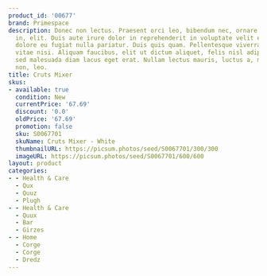 ```yaml
---
product_id: '00677'
brand: Primespace
description: Donec non lectus. Praesent orci leo, bibendum nec, ornare et, nonummy
  in, elit. Duis aute irure dolor in reprehenderit in voluptate velit esse cillum
  dolore eu fugiat nulla pariatur. Duis quis quam. Pellentesque viverra purus. Donec
  vitae nisi. Aliquam faucibus, elit ut dictum aliquet, felis nisl adipiscing sapien,
  sed malesuada diam lacus eget erat. Nullam lectus mauris, luctus a, mattis ac, tempus
  non, leo.
title: Cruts Mixer
skus:
- available: true
  condition: New
  currentPrice: '67.69'
  discount: '0.0'
  oldPrice: '67.69'
  promotion: false
  sku: S0067701
  skuName: Cruts Mixer - White
  thumbnailURL: https://picsum.photos/seed/S0067701/300/300
  imageURL: https://picsum.photos/seed/S0067701/600/600
layout: product
categories:
- - Health & Care
  - Qux
  - Quuz
  - Plugh
- - Health & Care
  - Quux
  - Bar
  - Girzes
- - Home
  - Corge
  - Corge
  - Dredz
---
```

